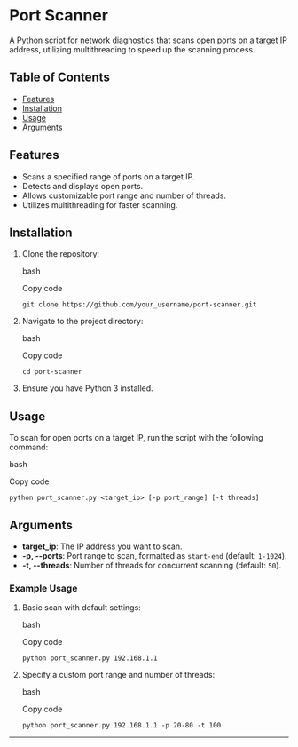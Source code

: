 Port Scanner
============

A Python script for network diagnostics that scans open ports on a target IP address, utilizing multithreading to speed up the scanning process.

Table of Contents
-----------------

-   [Features](#features)
-   [Installation](#installation)
-   [Usage](#usage)
-   [Arguments](#arguments)

Features
--------

-   Scans a specified range of ports on a target IP.
-   Detects and displays open ports.
-   Allows customizable port range and number of threads.
-   Utilizes multithreading for faster scanning.

Installation
------------

1.  Clone the repository:

    bash

    Copy code

    `git clone https://github.com/your_username/port-scanner.git`

2.  Navigate to the project directory:

    bash

    Copy code

    `cd port-scanner`

3.  Ensure you have Python 3 installed.

Usage
-----

To scan for open ports on a target IP, run the script with the following command:

bash

Copy code

`python port_scanner.py <target_ip> [-p port_range] [-t threads]`

Arguments
---------

-   **target_ip**: The IP address you want to scan.
-   **-p, --ports**: Port range to scan, formatted as `start-end` (default: `1-1024`).
-   **-t, --threads**: Number of threads for concurrent scanning (default: `50`).

### Example Usage

1.  Basic scan with default settings:

    bash

    Copy code

    `python port_scanner.py 192.168.1.1`

2.  Specify a custom port range and number of threads:

    bash

    Copy code

    `python port_scanner.py 192.168.1.1 -p 20-80 -t 100`

* * * * *
